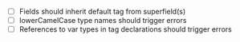- [ ] Fields should inherit default tag from superfield(s)
- [ ] lowerCamelCase type names should trigger errors
- [ ] References to var types in tag declarations should trigger errors
